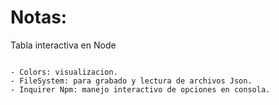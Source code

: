 # Notas:

Tabla interactiva en Node

```

- Colors: visualizacion.
- FileSystem: para grabado y lectura de archivos Json.
- Inquirer Npm: manejo interactivo de opciones en consola.

```